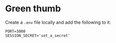# Green thumb

Create a `.env` file locally and add the following to it:
```
PORT=3000
SESSION_SECRET='set_a_secret'
```

